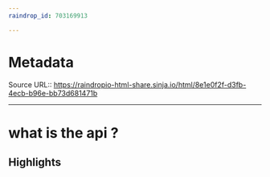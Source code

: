 ```yaml
---
raindrop_id: 703169913

---
```


# Metadata
Source URL:: https://raindropio-html-share.sinja.io/html/8e1e0f2f-d3fb-4ecb-b96e-bb73d681471b


---
# what is the api ?



## Highlights
